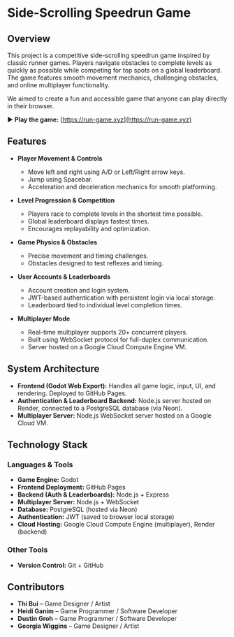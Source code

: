 # **Side-Scrolling Speedrun Game**

## **Overview**
This project is a competitive side-scrolling speedrun game inspired by classic runner games. Players navigate obstacles to complete levels as quickly as possible while competing for top spots on a global leaderboard. The game features smooth movement mechanics, challenging obstacles, and online multiplayer functionality.

We aimed to create a fun and accessible game that anyone can play directly in their browser.

▶️ **Play the game:** [https://run-game.xyz](https://run-game.xyz)  

## **Features**
- **Player Movement & Controls**
  - Move left and right using A/D or Left/Right arrow keys.
  - Jump using Spacebar.
  - Acceleration and deceleration mechanics for smooth platforming.

- **Level Progression & Competition**
  - Players race to complete levels in the shortest time possible.
  - Global leaderboard displays fastest times.
  - Encourages replayability and optimization.

- **Game Physics & Obstacles**
  - Precise movement and timing challenges.
  - Obstacles designed to test reflexes and timing.

- **User Accounts & Leaderboards**
  - Account creation and login system.
  - JWT-based authentication with persistent login via local storage.
  - Leaderboard tied to individual level completion times.

- **Multiplayer Mode**
  - Real-time multiplayer supports 20+ concurrent players.
  - Built using WebSocket protocol for full-duplex communication.
  - Server hosted on a Google Cloud Compute Engine VM.

## **System Architecture**
- **Frontend (Godot Web Export):** Handles all game logic, input, UI, and rendering. Deployed to GitHub Pages.
- **Authentication & Leaderboard Backend:** Node.js server hosted on Render, connected to a PostgreSQL database (via Neon).
- **Multiplayer Server:** Node.js WebSocket server hosted on a Google Cloud VM.

## **Technology Stack**

### **Languages & Tools**
- **Game Engine:** Godot
- **Frontend Deployment:** GitHub Pages
- **Backend (Auth & Leaderboards):** Node.js + Express
- **Multiplayer Server:** Node.js + WebSocket
- **Database:** PostgreSQL (hosted via Neon)
- **Authentication:** JWT (saved to browser local storage)
- **Cloud Hosting:** Google Cloud Compute Engine (multiplayer), Render (backend)

### **Other Tools**
- **Version Control:** Git + GitHub

## **Contributors**
- **Thi Bui** – Game Designer / Artist  
- **Heidi Ganim** – Game Programmer / Software Developer  
- **Dustin Groh** – Game Programmer / Software Developer  
- **Georgia Wiggins** – Game Designer / Artist
